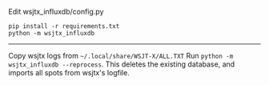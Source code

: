 
Edit wsjtx_influxdb/config.py

```
pip install -r requirements.txt
python -m wsjtx_influxdb
```

---

Copy wsjtx logs from `~/.local/share/WSJT-X/ALL.TXT`
Run `python -m wsjtx_influxdb --reprocess`.
This deletes the existing database, and imports all spots from wsjtx's logfile.
